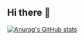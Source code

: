 ## Hi there 👋

[![Anurag's GitHub stats](https://github-readme-stats.vercel.app/api?username=adrianCE94)](https://github.com/anuraghazra/github-readme-stats)

<!--
**AdrianCE94/AdrianCE94** is a ✨ _special_ ✨ repository because its `README.md` (this file) appears on your GitHub profile.

Here are some ideas to get you started:

- 🔭 I’m currently working on ...
- 🌱 I’m currently learning ...
- 👯 I’m looking to collaborate on ...
- 🤔 I’m looking for help with ...
- 💬 Ask me about ...
- 📫 How to reach me: ...
- 😄 Pronouns: ...
- ⚡ Fun fact: ...
-->
